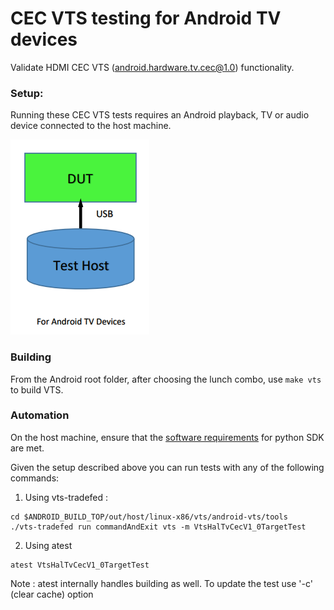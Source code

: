 # CEC VTS testing for Android TV devices

Validate HDMI CEC VTS (android.hardware.tv.cec@1.0) functionality.

### Setup:

Running these CEC VTS tests requires an Android playback, TV or audio device connected to the host machine.

![drawing](setup.png)

### Building

From the Android root folder, after choosing the lunch combo, use `make vts` to build VTS.

### Automation

On the host machine, ensure that the [software requirements](https://codelabs.developers.google.com/codelabs/android-lab/#2) for python SDK are met.

Given the setup described above you can run tests with any of the following commands:

1. Using vts-tradefed :
```
cd $ANDROID_BUILD_TOP/out/host/linux-x86/vts/android-vts/tools
./vts-tradefed run commandAndExit vts -m VtsHalTvCecV1_0TargetTest
```
2. Using atest
```
atest VtsHalTvCecV1_0TargetTest
```
Note : atest internally handles building as well. To update the test use '-c' (clear cache) option
